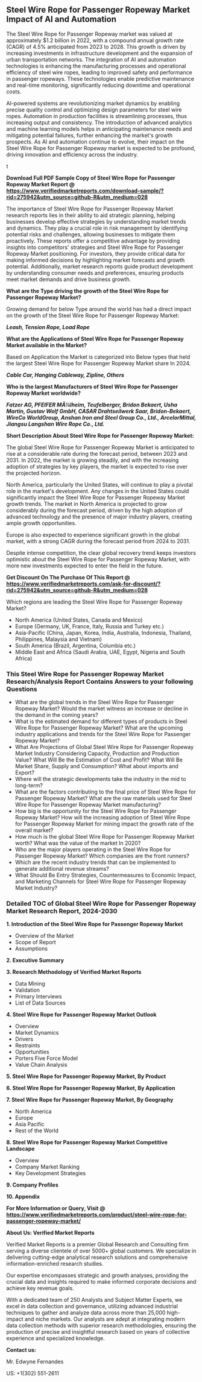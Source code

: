 <h2>Steel Wire Rope for Passenger Ropeway Market Impact of AI and Automation</h2><p>The Steel Wire Rope for Passenger Ropeway market was valued at approximately $1.2 billion in 2022, with a compound annual growth rate (CAGR) of 4.5% anticipated from 2023 to 2028. This growth is driven by increasing investments in infrastructure development and the expansion of urban transportation networks. The integration of AI and automation technologies is enhancing the manufacturing processes and operational efficiency of steel wire ropes, leading to improved safety and performance in passenger ropeways. These technologies enable predictive maintenance and real-time monitoring, significantly reducing downtime and operational costs.</p><p>AI-powered systems are revolutionizing market dynamics by enabling precise quality control and optimizing design parameters for steel wire ropes. Automation in production facilities is streamlining processes, thus increasing output and consistency. The introduction of advanced analytics and machine learning models helps in anticipating maintenance needs and mitigating potential failures, further enhancing the market's growth prospects. As AI and automation continue to evolve, their impact on the Steel Wire Rope for Passenger Ropeway market is expected to be profound, driving innovation and efficiency across the industry.</p>t</p><p id="" class=""><strong>Download Full PDF Sample Copy of Steel Wire Rope for Passenger Ropeway Market Report @ <a href="https://www.verifiedmarketreports.com/download-sample/?rid=275942&utm_source=github-R&utm_medium=028" target="_blank">https://www.verifiedmarketreports.com/download-sample/?rid=275942&utm_source=github-R&utm_medium=028</a></strong></p><p>The importance of&nbsp;Steel Wire Rope for Passenger Ropeway Market research reports lies in their ability to aid strategic planning, helping businesses develop effective strategies by understanding market trends and dynamics. They play a crucial role in risk management by identifying potential risks and challenges, allowing businesses to mitigate them proactively. These reports offer a competitive advantage by providing insights into competitors' strategies and Steel Wire Rope for Passenger Ropeway Market positioning. For investors, they provide critical data for making informed decisions by highlighting market forecasts and growth potential. Additionally, market research reports guide product development by understanding consumer needs and preferences, ensuring products meet market demands and drive business growth.</p><p><strong>What are the&nbsp;Type driving the growth of the Steel Wire Rope for Passenger Ropeway Market?</strong></p><p id="" class="">Growing demand for below Type around the world has had a direct impact on the growth of the Steel Wire Rope for Passenger Ropeway Market:</p><em><strong>Leash, Tension Rope, Load Rope</strong></em></p><strong>What are the&nbsp;Applications&nbsp;of Steel Wire Rope for Passenger Ropeway Market available in the Market?</strong></p><p id="" class="">Based on Application the Market is categorized into Below types that held the largest Steel Wire Rope for Passenger Ropeway Market share In 2024.</p><em><strong>Cable Car, Hanging Cableway, Zipline, Others</strong></em></p><strong>Who is the largest Manufacturers of Steel Wire Rope for Passenger Ropeway Market worldwide?</strong></p><p><em><strong>Fatzer AG, PFEIFER MÃ¼lheim, Teufelberger, Bridon Bekaert, Usha Martin, Gustav Wolf GmbH, CASAR Drahtseilwerk Saar, Bridon-Bekaert, WireCo WorldGroup, Anshan Iron and Steel Group Co., Ltd., ArcelorMittal, Jiangsu Langshan Wire Rope Co., Ltd.</strong></em></p><p id="" class=""><strong>Short Description About Steel Wire Rope for Passenger Ropeway Market:</strong></p><p>The global Steel Wire Rope for Passenger Ropeway Market is anticipated to rise at a considerable rate during the forecast period, between 2023 and 2031. In 2022, the market is growing steadily, and with the increasing adoption of strategies by key players, the market is expected to rise over the projected horizon.</p><p>North America, particularly the United States, will continue to play a pivotal role in the market's development. Any changes in the United States could significantly impact the Steel Wire Rope for Passenger Ropeway Market growth trends. The market in North America is projected to grow considerably during the forecast period, driven by the high adoption of advanced technology and the presence of major industry players, creating ample growth opportunities.</p><p>Europe is also expected to experience significant growth in the global market, with a strong CAGR during the forecast period from 2024 to 2031.</p><p>Despite intense competition, the clear global recovery trend keeps investors optimistic about the Steel Wire Rope for Passenger Ropeway Market, with more new investments expected to enter the field in the future.</p><p id="" class=""><strong>Get Discount On The Purchase Of This Report @ <a href="https://www.verifiedmarketreports.com/ask-for-discount/?rid=275942&utm_source=github-R&utm_medium=028" target="_blank">https://www.verifiedmarketreports.com/ask-for-discount/?rid=275942&utm_source=github-R&utm_medium=028</a></strong></p>Which regions are leading the Steel Wire Rope for Passenger Ropeway Market?</p><ul><li>North America (United States, Canada and Mexico)</li><li>Europe (Germany, UK, France, Italy, Russia and Turkey etc.)</li><li>Asia-Pacific (China, Japan, Korea, India, Australia, Indonesia, Thailand, Philippines, Malaysia and Vietnam)</li><li>South America (Brazil, Argentina, Columbia etc.)</li><li>Middle East and Africa (Saudi Arabia, UAE, Egypt, Nigeria and South Africa)</li></ul><h3 id="" class="">This Steel Wire Rope for Passenger Ropeway Market Research/Analysis Report Contains Answers to your following Questions</h3><ul><li>What are the global trends in the Steel Wire Rope for Passenger Ropeway Market? Would the market witness an increase or decline in the demand in the coming years?</li><li>What is the estimated demand for different types of products in Steel Wire Rope for Passenger Ropeway Market? What are the upcoming industry applications and trends for the Steel Wire Rope for Passenger Ropeway Market?</li><li>What Are Projections of Global Steel Wire Rope for Passenger Ropeway Market Industry Considering Capacity, Production and Production Value? What Will Be the Estimation of Cost and Profit? What Will Be Market Share, Supply and Consumption? What about imports and Export?</li><li>Where will the strategic developments take the industry in the mid to long-term?</li><li>What are the factors contributing to the final price of Steel Wire Rope for Passenger Ropeway Market? What are the raw materials used for Steel Wire Rope for Passenger Ropeway Market manufacturing?</li><li>How big is the opportunity for the Steel Wire Rope for Passenger Ropeway Market? How will the increasing adoption of Steel Wire Rope for Passenger Ropeway Market for mining impact the growth rate of the overall market?</li><li>How much is the global Steel Wire Rope for Passenger Ropeway Market worth? What was the value of the market In 2020?</li><li>Who are the major players operating in the Steel Wire Rope for Passenger Ropeway Market? Which companies are the front runners?</li><li>Which are the recent industry trends that can be implemented to generate additional revenue streams?</li><li>What Should Be Entry Strategies, Countermeasures to Economic Impact, and Marketing Channels for Steel Wire Rope for Passenger Ropeway Market Industry?</li></ul><h3 id="" class="">Detailed TOC of Global Steel Wire Rope for Passenger Ropeway Market Research Report, 2024-2030</h3><p id="" class=""><strong>1. Introduction of the Steel Wire Rope for Passenger Ropeway Market</strong></p><ul><li>Overview of the Market</li><li>Scope of Report</li><li>Assumptions</li></ul><p id="" class=""><strong>2. Executive Summary</strong></p><p id="" class=""><strong>3. Research Methodology of Verified Market Reports</strong></p><ul><li>Data Mining</li><li>Validation</li><li>Primary Interviews</li><li>List of Data Sources</li></ul><p id="" class=""><strong>4. Steel Wire Rope for Passenger Ropeway Market Outlook</strong></p><ul><li>Overview</li><li>Market Dynamics</li><li>Drivers</li><li>Restraints</li><li>Opportunities</li><li>Porters Five Force Model</li><li>Value Chain Analysis</li></ul><p id="" class=""><strong>5. Steel Wire Rope for Passenger Ropeway Market, By Product</strong></p><p id="" class=""><strong>6. Steel Wire Rope for Passenger Ropeway Market, By Application</strong></p><p id="" class=""><strong>7. Steel Wire Rope for Passenger Ropeway Market, By Geography</strong></p><ul><li>North America</li><li>Europe</li><li>Asia Pacific</li><li>Rest of the World</li></ul><p id="" class=""><strong>8. Steel Wire Rope for Passenger Ropeway Market Competitive Landscape</strong></p><ul><li>Overview</li><li>Company Market Ranking</li><li>Key Development Strategies</li></ul><p id="" class=""><strong>9. Company Profiles</strong></p><p id="" class=""><strong>10. Appendix</strong></p><p id="" class=""><strong>For More Information or Query, Visit @ <a href="https://www.verifiedmarketreports.com/product/steel-wire-rope-for-passenger-ropeway-market/" target="_blank">https://www.verifiedmarketreports.com/product/steel-wire-rope-for-passenger-ropeway-market/</a></strong></p><p id="" class=""><strong>About Us: Verified Market Reports</strong></p><p id="" class="">Verified Market Reports is a premier Global Research and Consulting firm serving a diverse clientele of over 5000+ global customers. We specialize in delivering cutting-edge analytical research solutions and comprehensive information-enriched research studies.</p><p id="" class="">Our expertise encompasses strategic and growth analyses, providing the crucial data and insights required to make informed corporate decisions and achieve key revenue goals.</p><p id="" class="">With a dedicated team of 250 Analysts and Subject Matter Experts, we excel in data collection and governance, utilizing advanced industrial techniques to gather and analyze data across more than 25,000 high-impact and niche markets. Our analysts are adept at integrating modern data collection methods with superior research methodologies, ensuring the production of precise and insightful research based on years of collective experience and specialized knowledge.</p><p id="" class=""><strong>Contact us:</strong></p><p id="" class="">Mr. Edwyne Fernandes</p><p id="" class="">US: +1(302) 551-2611</p>